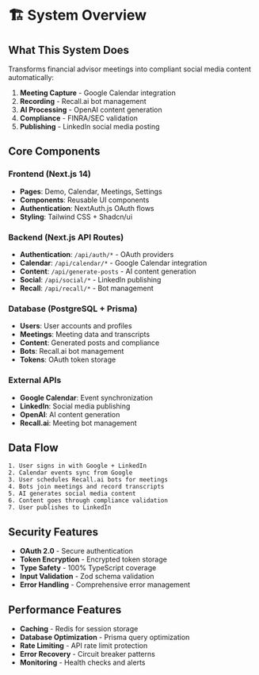 # 🏗️ **System Overview**

## **What This System Does**

Transforms financial advisor meetings into compliant social media content automatically:

1. **Meeting Capture** - Google Calendar integration
2. **Recording** - Recall.ai bot management
3. **AI Processing** - OpenAI content generation
4. **Compliance** - FINRA/SEC validation
5. **Publishing** - LinkedIn social media posting

## **Core Components**

### **Frontend (Next.js 14)**
- **Pages**: Demo, Calendar, Meetings, Settings
- **Components**: Reusable UI components
- **Authentication**: NextAuth.js OAuth flows
- **Styling**: Tailwind CSS + Shadcn/ui

### **Backend (Next.js API Routes)**
- **Authentication**: `/api/auth/*` - OAuth providers
- **Calendar**: `/api/calendar/*` - Google Calendar integration
- **Content**: `/api/generate-posts` - AI content generation
- **Social**: `/api/social/*` - LinkedIn publishing
- **Recall**: `/api/recall/*` - Bot management

### **Database (PostgreSQL + Prisma)**
- **Users**: User accounts and profiles
- **Meetings**: Meeting data and transcripts
- **Content**: Generated posts and compliance
- **Bots**: Recall.ai bot management
- **Tokens**: OAuth token storage

### **External APIs**
- **Google Calendar**: Event synchronization
- **LinkedIn**: Social media publishing
- **OpenAI**: AI content generation
- **Recall.ai**: Meeting bot management

## **Data Flow**

```
1. User signs in with Google + LinkedIn
2. Calendar events sync from Google
3. User schedules Recall.ai bots for meetings
4. Bots join meetings and record transcripts
5. AI generates social media content
6. Content goes through compliance validation
7. User publishes to LinkedIn
```

## **Security Features**

- **OAuth 2.0** - Secure authentication
- **Token Encryption** - Encrypted token storage
- **Type Safety** - 100% TypeScript coverage
- **Input Validation** - Zod schema validation
- **Error Handling** - Comprehensive error management

## **Performance Features**

- **Caching** - Redis for session storage
- **Database Optimization** - Prisma query optimization
- **Rate Limiting** - API rate limit protection
- **Error Recovery** - Circuit breaker patterns
- **Monitoring** - Health checks and alerts
